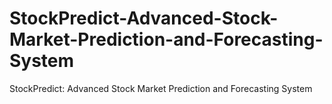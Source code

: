 # StockPredict-Advanced-Stock-Market-Prediction-and-Forecasting-System
StockPredict: Advanced Stock Market Prediction and Forecasting System
